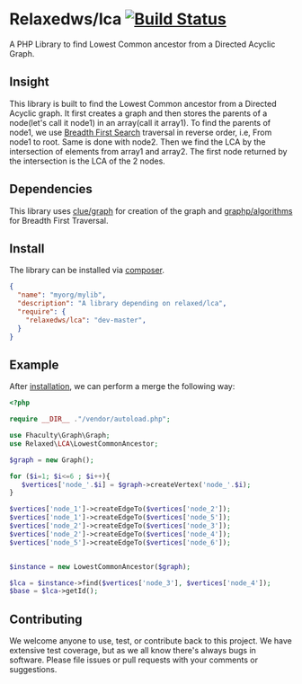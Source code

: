 # Relaxedws/lca [![Build Status](https://travis-ci.org/relaxedws/lca.svg?branch=master)](https://travis-ci.org/relaxedws/lca)

A PHP Library to find Lowest Common ancestor from a Directed Acyclic Graph.

## Insight

This library is built to find the Lowest Common ancestor from a Directed Acyclic graph. It first creates a graph and then stores the parents of
a node(let's call it node1) in an array(call it array1). To find the parents of node1, we use [Breadth First Search](#) traversal in reverse order,
i.e, From node1 to root. Same is done with node2. Then we find the LCA by the intersection of elements from array1 and array2. The first node returned
by the intersection is the LCA of the 2 nodes.

## Dependencies

This library uses [clue/graph](https://github.com/clue/graph) for creation of the graph and [graphp/algorithms](https://github.com/graphp/algorithms)
for Breadth First Traversal.

## Install

The library can be installed via [composer](http://getcomposer.org).

````JSON
{
  "name": "myorg/mylib",
  "description": "A library depending on relaxed/lca",
  "require": {
    "relaxedws/lca": "dev-master",
  }
}
````

## Example

After [installation](#install), we can perform a merge the following way:

````php
<?php

require __DIR__ ."/vendor/autoload.php";

use Fhaculty\Graph\Graph;
use Relaxed\LCA\LowestCommonAncestor;

$graph = new Graph();

for ($i=1; $i<=6 ; $i++){
   $vertices['node_'.$i] = $graph->createVertex('node_'.$i);
}

$vertices['node_1']->createEdgeTo($vertices['node_2']);
$vertices['node_1']->createEdgeTo($vertices['node_5']);
$vertices['node_2']->createEdgeTo($vertices['node_3']);
$vertices['node_2']->createEdgeTo($vertices['node_4']);
$vertices['node_5']->createEdgeTo($vertices['node_6']);


$instance = new LowestCommonAncestor($graph);

$lca = $instance->find($vertices['node_3'], $vertices['node_4']);
$base = $lca->getId();
````

## Contributing

We welcome anyone to use, test, or contribute back to this project.
We have extensive test coverage, but as we all know there's always bugs in software.
Please file issues or pull requests with your comments or suggestions.